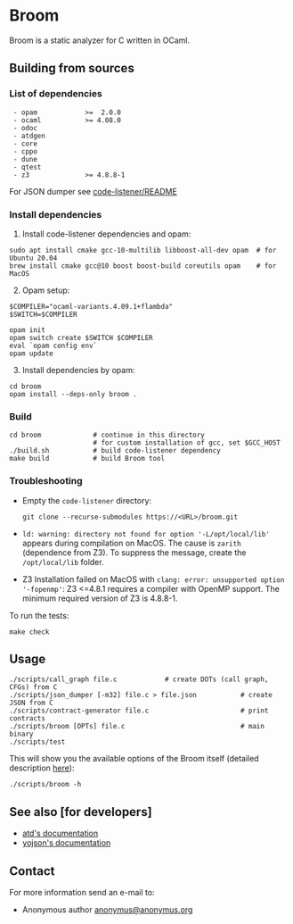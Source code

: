 # Broom

Broom is a static analyzer for C written in OCaml.

## Building from sources

### List of dependencies
     - opam            >=  2.0.0
     - ocaml           >= 4.08.0
     - odoc
     - atdgen
     - core
     - cppo
     - dune
     - qtest
     - z3              >= 4.8.8-1

For JSON dumper see [code-listener/README](https://github.com/kdudka/predator/blob/master/README.md)

### Install dependencies

1. Install code-listener dependencies and opam:
  ```
  sudo apt install cmake gcc-10-multilib libboost-all-dev opam  # for Ubuntu 20.04
  brew install cmake gcc@10 boost boost-build coreutils opam    # for MacOS
  ```
2. Opam setup:
  ```
  $COMPILER="ocaml-variants.4.09.1+flambda"
  $SWITCH=$COMPILER
  
  opam init
  opam switch create $SWITCH $COMPILER
  eval `opam config env`
  opam update
  ```
3. Install dependencies by opam:
  ```
  cd broom
  opam install --deps-only broom .
  ```

### Build
```
cd broom             # continue in this directory
                     # for custom installation of gcc, set $GCC_HOST
./build.sh           # build code-listener dependency
make build           # build Broom tool
```

### Troubleshooting

* Empty the `code-listener` directory:
  ```
  git clone --recurse-submodules https://<URL>/broom.git
  ```
* `ld: warning: directory not found for option '-L/opt/local/lib'` appears
  during compilation on MacOS. The cause is `zarith` (dependence from Z3).
  To suppress the message, create the `/opt/local/lib` folder.

* Z3 Installation failed on MacOS with `clang: error: unsupported option '-fopenmp'`:
  Z3 <=4.8.1 requires a compiler with OpenMP support. The minimum required
  version of Z3 is 4.8.8-1.

To run the tests:
```
make check
```
## Usage
```
./scripts/call_graph file.c            # create DOTs (call graph, CFGs) from C
./scripts/json_dumper [-m32] file.c > file.json           # create JSON from C
./scripts/contract-generator file.c                       # print contracts
./scripts/broom [OPTs] file.c                             # main binary
./scripts/test
```

This will show you the available options of the Broom itself
(detailed description [here](options.md)):

```
./scripts/broom -h
```

## See also [for developers]
   * [atd's documentation](http://atd.readthedocs.io/en/latest/)
   * [yojson's documentation](https://docs.mirage.io/yojson/Yojson/index.html)

## Contact
For more information send an e-mail to:

* Anonymous author <anonymus@anonymus.org>
